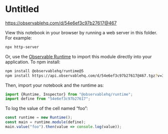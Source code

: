 # Untitled

https://observablehq.com/d/54e6ef3c97b27617@467

View this notebook in your browser by running a web server in this folder. For
example:

~~~sh
npx http-server
~~~

Or, use the [Observable Runtime](https://github.com/observablehq/runtime) to
import this module directly into your application. To npm install:

~~~sh
npm install @observablehq/runtime@5
npm install https://api.observablehq.com/d/54e6ef3c97b27617@467.tgz?v=3
~~~

Then, import your notebook and the runtime as:

~~~js
import {Runtime, Inspector} from "@observablehq/runtime";
import define from "54e6ef3c97b27617";
~~~

To log the value of the cell named “foo”:

~~~js
const runtime = new Runtime();
const main = runtime.module(define);
main.value("foo").then(value => console.log(value));
~~~
